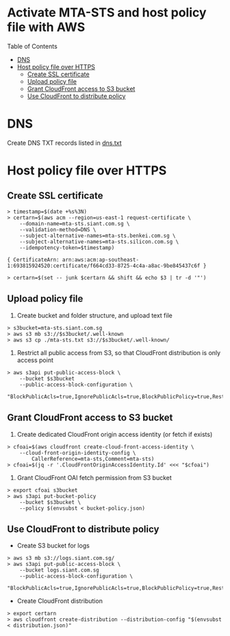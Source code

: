 # Activate MTA-STS and host policy file with AWS

Table of Contents
* [DNS](#dns)
* [Host policy file over HTTPS](#policy)
   * [Create SSL certificate](#policy-ssl)
   * [Upload policy file](#policy-upload)
   * [Grant CloudFront access to S3 bucket](#policy-perms)
   * [Use CloudFront to distribute policy](#policy-host)



# <a name='dns' />DNS

Create DNS TXT records listed in [dns.txt](./dns.txt)



# <a name='policy' />Host policy file over HTTPS

## <a name='policy-ssl' />Create SSL certificate

```
> timestamp=$(date +%s%3N)
> certarn=$(aws acm --region=us-east-1 request-certificate \
    --domain-name=mta-sts.siant.com.sg \
    --validation-method=DNS \
    --subject-alternative-names=mta-sts.benkei.com.sg \
    --subject-alternative-names=mta-sts.silicon.com.sg \
    --idempotency-token=$timestamp)

{ CertificateArn: arn:aws:acm:ap-southeast-1:693815924520:certificate/f664cd33-8725-4c4a-a8ac-9be845437c6f }

> certarn=$(set -- junk $certarn && shift && echo $3 | tr -d '"')
```


## <a name='policy-upload' />Upload policy file

1. Create bucket and folder structure, and upload text file

```
> s3bucket=mta-sts.siant.com.sg
> aws s3 mb s3://$s3bucket/.well-known
> aws s3 cp ./mta-sts.txt s3://$s3bucket/.well-known/
```

1. Restrict all public access from S3, so that CloudFront distribution is only
access point

```
> aws s3api put-public-access-block \
    --bucket $s3bucket
    --public-access-block-configuration \
    "BlockPublicAcls=true,IgnorePublicAcls=true,BlockPublicPolicy=true,RestrictPublicBuckets=true"
```


## <a name='policy-perms' />Grant CloudFront access to S3 bucket

1. Create dedicated CloudFront origin access identity (or fetch if exists)

```
> cfoai=$(aws cloudfront create-cloud-front-access-identity \
    --cloud-front-origin-identity-config \
        CallerReference=mta-sts,Comment=mta-sts)
> cfoai=$(jq -r '.CloudFrontOriginAccessIdentity.Id' <<< "$cfoai")
```

1. Grant CloudFront OAI fetch permission from S3 bucket

```
> export cfoai s3bucket
> aws s3api put-bucket-policy
    --bucket $s3bucket \
    --policy $(envsubst < bucket-policy.json)
```


## <a name='policy-host' />Use CloudFront to distribute policy

* Create S3 bucket for logs

```
> aws s3 mb s3://logs.siant.com.sg/
> aws s3api put-public-access-block \
    --bucket logs.siant.com.sg
    --public-access-block-configuration \
    "BlockPublicAcls=true,IgnorePublicAcls=true,BlockPublicPolicy=true,RestrictPublicBuckets=true"
```

* Create CloudFront distribution

```
> export certarn
> aws cloudfront create-distribution --distribution-config "$(envsubst < distribution.json)"
```
